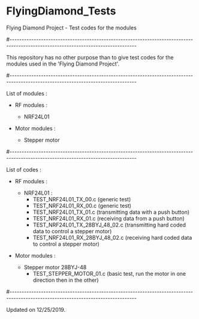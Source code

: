 # FlyingDiamond_Tests
Flying Diamond Project - Test codes for the modules

#----------------------------------------------------------------------------------------------------------------------------------

This repository has no other purpose than to give test codes for the modules used in the 'Flying Diamond Project'.

#----------------------------------------------------------------------------------------------------------------------------------

List of modules :
  - RF modules :
    - NRF24L01
    
  - Motor modules :
    - Stepper motor
    
#----------------------------------------------------------------------------------------------------------------------------------

List of codes :
  - RF modules :
    - NRF24L01 :
      - TEST_NRF24L01_TX_00.c (generic test)
      - TEST_NRF24L01_RX_00.c (generic test)
      - TEST_NRF24L01_TX_01.c (transmitting data with a push button)
      - TEST_NRF24L01_RX_01.c (receiving data from a push button)
      - TEST_NRF24L01_TX_28BYJ_48_02.c (transmitting hard coded data to control a stepper motor)
      - TEST_NRF24L01_RX_28BYJ_48_02.c (receiving hard coded data to control a stepper motor)
    
  - Motor modules :
    - Stepper motor 28BYJ-48
      - TEST_STEPPER_MOTOR_01.c (basic test, run the motor in one direction then in the other)
      
#----------------------------------------------------------------------------------------------------------------------------------

Updated on 12/25/2019.
